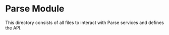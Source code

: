 # Parse Module

This directory consists of all files to interact with Parse services and defines the API. 